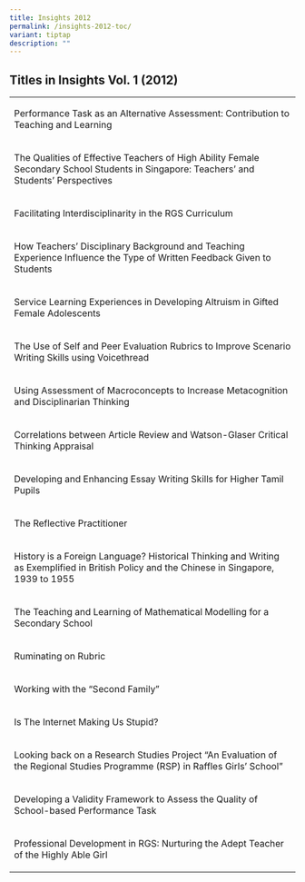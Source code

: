 ```yaml
---
title: Insights 2012
permalink: /insights-2012-toc/
variant: tiptap
description: ""
---
```

<h2>Titles in Insights Vol. 1 (2012)</h2><p></p><table><tbody><tr><td rowspan="1" colspan="1"><p>Performance Task as an Alternative Assessment: Contribution to Teaching and Learning</p></td></tr><tr><td rowspan="1" colspan="1"><p>The Qualities of Effective Teachers of High Ability Female Secondary School Students in Singapore: Teachers’ and Students’ Perspectives</p></td></tr><tr><td rowspan="1" colspan="1"><p>Facilitating Interdisciplinarity in the RGS Curriculum</p></td></tr><tr><td rowspan="1" colspan="1"><p>How Teachers’ Disciplinary Background and Teaching Experience Influence the Type of Written Feedback Given to Students</p></td></tr><tr><td rowspan="1" colspan="1"><p>Service Learning Experiences in Developing Altruism in Gifted Female Adolescents</p></td></tr><tr><td rowspan="1" colspan="1"><p>The Use of Self and Peer Evaluation Rubrics to Improve Scenario Writing Skills using Voicethread</p></td></tr><tr><td rowspan="1" colspan="1"><p>Using Assessment of Macroconcepts to Increase Metacognition and Disciplinarian Thinking</p></td></tr><tr><td rowspan="1" colspan="1"><p>Correlations between Article Review and Watson-Glaser Critical Thinking Appraisal</p></td></tr><tr><td rowspan="1" colspan="1"><p>Developing and Enhancing Essay Writing Skills for Higher Tamil Pupils</p></td></tr><tr><td rowspan="1" colspan="1"><p>The Reflective Practitioner</p></td></tr><tr><td rowspan="1" colspan="1"><p>History is a Foreign Language? Historical Thinking and Writing as Exemplified in British Policy and the Chinese in Singapore, 1939 to 1955</p></td></tr><tr><td rowspan="1" colspan="1"><p>The Teaching and Learning of Mathematical Modelling for a Secondary School</p></td></tr><tr><td rowspan="1" colspan="1"><p>Ruminating on Rubric</p></td></tr><tr><td rowspan="1" colspan="1"><p>Working with the “Second Family”</p></td></tr><tr><td rowspan="1" colspan="1"><p>Is The Internet Making Us Stupid?</p></td></tr><tr><td rowspan="1" colspan="1"><p>Looking back on a Research Studies Project “An Evaluation of the Regional Studies Programme (RSP) in Raffles Girls’ School”</p></td></tr><tr><td rowspan="1" colspan="1"><p>Developing a Validity Framework to Assess the Quality of School-based Performance Task</p></td></tr><tr><td rowspan="1" colspan="1"><p>Professional Development in RGS: Nurturing the Adept Teacher of the Highly Able Girl</p></td></tr></tbody></table><p></p>